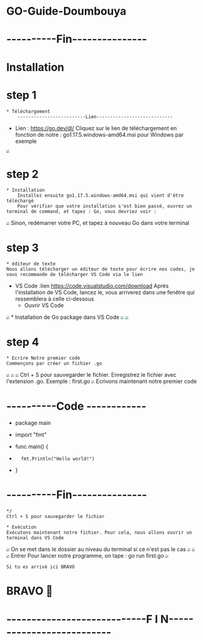 # GO-Guide-Doumbouya

# ----------Fin---------------

# Installation
# step 1 
	* Téléchargement
		-------------------------Lien----------------------------
* Lien : https://go.dev/dl/
		Cliquez sur le lien de téléchargement en fonction de notre : go1.17.5.windows-amd64.msi pour Windows par exemple
<img src="https://cdn.discordapp.com/attachments/917033946758402048/918874336977379378/download_golang.png" style="zoom:50%;" />

# step 2
	* Installation
		Installez ensuite go1.17.5.windows-amd64.msi qui vient d'être téléchargé
		Pour vérifier que votre installation s'est bien passé, ouvrez un terminal de command, et tapez : Go, vous devriez voir :
<img src="https://cdn.discordapp.com/attachments/917033946758402048/918875034192326686/unknown.png" style="zoom:50%;" />
	Sinon, redémarrer votre PC, et tapez à nouveau Go dans votre terminal

# step 3
	* éditeur de texte
	Nous allons télécharger un éditeur de texte pour écrire nos codes, je vous recommande de télécharger VS Code via le lien
* VS Code :lien https://code.visualstudio.com/download
	Après l'installation de VS Code, lancez le, vous arriverez dans une fenêtre qui ressemblera à celle ci-dessous
	* Ouvrir VS Code
<img src="https://cdn.discordapp.com/attachments/917033946758402048/918877349624315924/unknown.png" style="zoom:50%;" />
	* Installation de Go package dans VS Code
<img src="https://cdn.discordapp.com/attachments/917033946758402048/918877964110823434/unknown.png" style="zoom:50%;" />
<img src="https://cdn.discordapp.com/attachments/917033946758402048/918877964337295461/unknown.png" style="zoom:50%;" />

# step 4
	* Ecrire Notre premier code
	Commençons par créer un fichier .go
<img src="https://cdn.discordapp.com/attachments/917033946758402048/918878845799653446/unknown.png" style="zoom:50%;" />

<img src="https://cdn.discordapp.com/attachments/917033946758402048/918878846160359454/unknown.png" style="zoom:50%;" />

<img src="https://cdn.discordapp.com/attachments/917033946758402048/918878846554603540/unknown.png" style="zoom:50%;" />
	Ctrl + S pour sauvegarder le fichier. Enregistrez le fichier avec l'extension .go. 
	Exemple : first.go
<img src="https://cdn.discordapp.com/attachments/917033946758402048/918879338751983666/unknown.png" style="zoom:50%;" />
	Ecrivons maintenant notre premier code
	
# ----------Code ------------
* package main

* import "fmt"
* func main() {
*    	fmt.Println("Hello world!")
* }
# ----------Fin---------------
	
	*/
	Ctrl + S pour sauvegarder le fichier
	
	* Exécution
	Exécutons maintenant notre fichier. Pour cela, nous allons ouvrir un terminal dans VS Code
<img src="https://cdn.discordapp.com/attachments/917033946758402048/918880191714062346/unknown.png" style="zoom:50%;" />
	On se met dans le dossier au niveau du terminal si ce n'est pas le cas

<img src="https://cdn.discordapp.com/attachments/917033946758402048/918880770452516964/unknown.png" style="zoom:50%;" />

<img src="https://cdn.discordapp.com/attachments/917033946758402048/918880770746109972/unknown.png" style="zoom:50%;" />

<img src="https://cdn.discordapp.com/attachments/917033946758402048/918880770746109972/unknown.png" style="zoom:50%;" />
	Entrer
	Pour lancer notre programme, on tape : go run first.go

<img src="https://cdn.discordapp.com/attachments/917033946758402048/918881193334829097/unknown.png" style="zoom:50%;" />

	Si tu es arrivé ici BRAVO

# BRAVO 🥇

# ----------------------------F  I  N--------------------------
